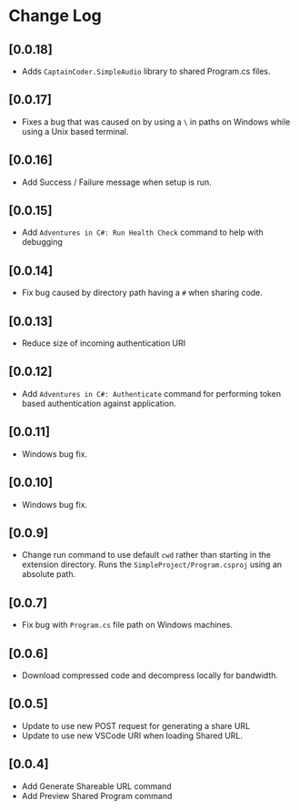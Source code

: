 # Change Log

## [0.0.18]
- Adds `CaptainCoder.SimpleAudio` library to shared Program.cs files.

## [0.0.17]

- Fixes a bug that was caused on by using a `\` in paths on Windows while using a Unix based terminal.

## [0.0.16]

- Add Success / Failure message when setup is run.
## [0.0.15]

- Add `Adventures in C#: Run Health Check` command to help with debugging

## [0.0.14]

- Fix bug caused by directory path having a `#` when sharing code.

## [0.0.13]

- Reduce size of incoming authentication URI

## [0.0.12]

- Add `Adventures in C#: Authenticate` command for performing token based authentication against application.

## [0.0.11]

- Windows bug fix.

## [0.0.10]

- Windows bug fix.

## [0.0.9]

- Change run command to use default `cwd` rather than starting in the extension
  directory. Runs the `SimpleProject/Program.csproj` using an absolute path.

## [0.0.7]

- Fix bug with `Program.cs` file path on Windows machines.

## [0.0.6]

- Download compressed code and decompress locally for bandwidth.

## [0.0.5]

- Update to use new POST request for generating a share URL
- Update to use new VSCode URI when loading Shared URL.

## [0.0.4]

- Add Generate Shareable URL command
- Add Preview Shared Program command